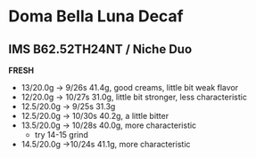 # Doma Bella Luna Decaf

## IMS B62.52TH24NT / Niche Duo

**FRESH**

- 13/20.0g -> 9/26s 41.4g, good creams, little bit weak flavor
- 12/20.0g -> 10/27s 31.0g, little bit stronger, less characteristic
- 12.5/20.0g -> 9/25s 31.3g
- 12.5/20.0g -> 10/30s 40.2g, a little bitter
- 13.5/20.0g -> 10/28s 40.0g, more characteristic
  - try 14-15 grind
- 14.5/20.0g ->10/24s 41.1g, more characteristic
